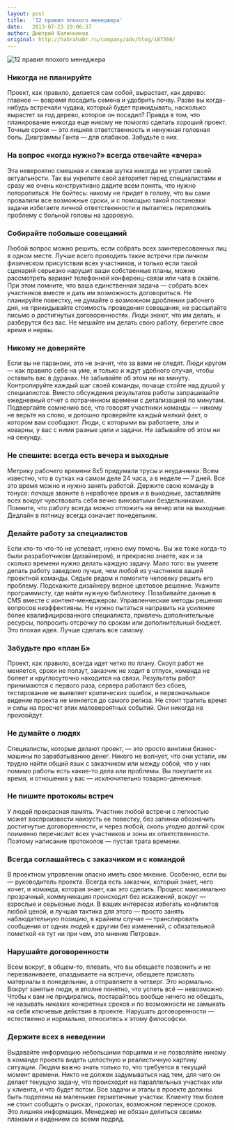 ```yaml
---
layout: post
title:  '12 правил плохого менеджера'
date:   2013-07-23 19:06:37
author: Дмитрий Калинников
original: http://habrahabr.ru/company/adv/blog/187566/
---
```


![12 правил плохого менеджера](http://habrastorage.org/storage2/639/820/3a6/6398203a6d559afd4d5f23338b2a8c27.jpg)

### Никогда не планируйте

Проект, как правило, делается сам собой, вырастает, как дерево: главное — вовремя посадить семена и удобрить почву. Разве вы когда-нибудь встречали чудака, который будет прикидывать, насколько вырастет за год дерево, которое он посадил? Правда в том, что планирование никогда еще никому не помогло сделать хороший проект. Точные сроки — это лишняя ответственность и ненужная головная боль. Диаграммы Ганта — для слабаков. Забудьте о них.

### На вопрос «когда нужно?» всегда отвечайте «вчера»

Эта невероятно смешная и свежая шутка никогда не утратит своей актуальности. Так вы укрепите свой авторитет перед специалистами и сразу же очень конструктивно дадите всем понять, что нужно поторопиться. Не бойтесь: никому не придет в голову, что вы сами провалили все возможные сроки, и с помощью такой постановки задачи избегаете личной ответственности и пытаетесь переложить проблему с больной головы на здоровую.

### Собирайте побольше совещаний

Любой вопрос можно решить, если собрать всех заинтересованных лиц в одном месте. Лучше всего проводить такие встречи при личном физическом присутствии всех участников, и только если такой сценарий серьезно нарушит ваши собственные планы, можно рассмотреть вариант телефонной конференц-связи или чата в скайпе. При этом помните, что ваша единственная задача — собрать всех участников вместе и дать им возможность договориться. Не планируйте повестку, не думайте о возможном дроблении рабочего дня, не прикидывайте стоимость проведения совещания, не рассылайте письмо о достигнутых договоренностях. Люди знают, что им делать, и разберутся без вас. Не мешайте им делать свою работу, берегите свое время и нервы.

### Никому не доверяйте

Если вы не параноик, это не значит, что за вами не следят. Люди кругом — как правило себе на уме, и только и ждут удобного случая, чтобы оставить вас в дураках. Не забывайте об этом ни на минуту. Контролируйте каждый шаг своей команды, почаще стойте над душой у специалистов. Вместо обсуждения результатов работы запрашивайте ежедневный отчет о потраченном времени с детализацией по минутам. Подвергайте сомнению все, что говорят участники команды — никому не верьте на слово, и дотошно проверяйте каждый мелкий факт, о котором вам сообщают. Люди, с которыми вы работаете, злы и коварны, у вас с ними разные цели и задачи. Не забывайте об этом ни на секунду.

### Не спешите: всегда есть вечера и выходные

Метрику рабочего времени 8х5 придумали трусы и неудачники. Всем известно, что в сутках на самом деле 24 часа, а в неделе — 7 дней. Все это время можно и нужно занять работой. Держите свою команду в тонусе: почаще звоните в нерабочее время и в выходные, заставляйте всех вокруг чувствовать себя вечно виноватыми бездельниками. Помните, что работу всегда можно отложить на вечер или на выходные. Дедлайн в пятницу всегда означает понедельник.

### Делайте работу за специалистов

Если кто-то что-то не успевает, нужно ему помочь. Вы же тоже когда-то были разработчиком (дизайнером), и прекрасно знаете, как и за сколько времени нужно делать каждую задачу. Мало того: вы умеете делать работу заведомо лучше, чем любой из участников вашей проектной команды. Сядьте рядом и помогите человеку решить его проблему. Подскажите дизайнеру верное цветовое решение. Укажите программисту, где найти нужную библиотеку. Позабивайте данные в CMS вместе с контент-менеджером. Управленческие методы решения вопросов неэффективны. Не нужно пытаться направить на усиление более квалифицированного специалиста, привлечь дополнительные ресурсы, попросить отсрочку по срокам или дополнительный бюджет. Это плохая идея. Лучше сделать все самому. 

### Забудьте про «план Б»

Проект, как правило, всегда идет четко по плану. Скоуп работ не меняется, сроки не ползут, заказчик не ходит в отпуск, команда не болеет и круглосуточно находится на связи. Результаты работ принимаются с первого раза, сервера работают без сбоев, тестирование не выявляет критических ошибок, и первоначальное видение проекта не меняется до самого релиза. Не стоит тратить время и силы на просчет этих маловероятных событий. Они никогда не произойдут.

### Не думайте о людях

Специалисты, которые делают проект, — это просто винтики бизнес-машины по зарабатыванию денег. Никого не волнует, что они устали, им трудно найти общий язык с заказчиком или между собой, что у них помимо работы есть какие-то дела или проблемы. Вы покупаете их время, и отношения у вас — исключительно товарно-денежные.

### Не пишите протоколы встреч

У людей прекрасная память. Участник любой встречи с легкостью может воспроизвести наизусть ее повестку, без запинки обозначить достигнутые договоренности, и через любой, сколь угодно долгий срок поименно перечислит всех участников и зоны их ответственности. Поэтому написание протоколов — пустая трата времени.

### Всегда соглашайтесь с заказчиком и с командой

В проектном управлении опасно иметь свое мнение. Особенно, если вы — руководитель проекта. Всегда есть заказчик, который знает, чего хочет, и команда, которая знает, как это сделать. Процесс максимально прозрачный, коммуникация происходит без искажений, вокруг — взрослые и серьезные люди. В ваших интересах избегать конфликтов любой ценой, и лучшая тактика для этого — просто занять наблюдательную позицию, в крайнем случае — транслировать сообщения от одних людей к другим без изменений, с обязательной пометкой «я тут ни при чем, это мнение Петрова». 

### Нарушайте договоренности

Всем вокруг, в общем-то, плевать, что вы обещаете позвонить и не перезваниваете, опаздываете на встречи, обещаете прислать материалы в понедельник, а отправляете в четверг. Это нормально. Вокруг занятые люди, и вполне понятно, что успеть всё — невозможно. Чтобы к вам не придирались, постарайтесь вообще ничего не обещать, не называть никаких конкретных сроков и по возможности не замыкать на себя ключевые действия в проекте. Нарушать договоренности — естественно и нормально, относитесь к этому философски.

### Держите всех в неведении

Выдавайте информацию небольшими порциями и не позволяйте никому в команде проекта видеть целостную и реалистичную картину ситуации. Людям важно знать только то, что требуется в текущий момент времени. Никто не должен задумываться над тем, для чего он делает текущую задачу, что происходит на параллельных участках или у клиента, и что будет потом. Все задачи и этапы в проекте должны быть поделены на маленькие герметичные участки. Клиенту тем более не стоит сообщать о рисках, проколах, возможном переносе сроков. Это лишняя информация. Менеджер не обязан делиться своими планами и видением со всеми подряд.